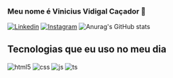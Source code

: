 ### Meu nome é Vinicius Vidigal Caçador  👋


[![Linkedin](https://img.shields.io/badge/LinkedIn-0077B5?style=for-the-badge&logo=linkedin&logoColor=white)](https://www.linkedin.com/in/vinicius-vidigal-ca%C3%A7ador-6a5142215/)
[![Instagram](	https://img.shields.io/badge/Instagram-E4405F?style=for-the-badge&logo=instagram&logoColor=white)](https://instagram.com/vinicius_vidigal_cacador?igshid=ZDdkNTZiNTM=)
![Anurag's GitHub stats](https://github-readme-stats.vercel.app/api?username=viniciuscacador&show_icons=true&theme=radical)

## Tecnologias que eu uso no meu dia

<div style="display: inline_block">
  <img align="center" alt="html5" src="https://img.shields.io/badge/HTML5-E34F26?style=for-the-badge&logo=html5&logoColor=white" />
  <img align="center" alt="css" src="https://img.shields.io/badge/CSS3-1572B6?style=for-the-badge&logo=css3&logoColor=white" />
  <img align="center" alt="js" src="https://img.shields.io/badge/JavaScript-F7DF1E?style=for-the-badge&logo=javascript&logoColor=black" />
  <img align="center" alt="ts" src="https://img.shields.io/badge/C%23-239120?style=for-the-badge&logo=c-sharp&logoColor=white" />
  




